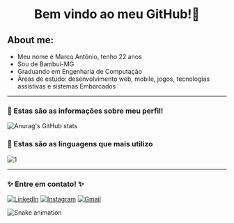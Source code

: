 <h1 align="center">
   Bem vindo ao meu GitHub!🚀
</h1>
  

## About me:
- Meu nome é Marco Antônio, tenho 22 anos
- Sou de Bambuí-MG
- Graduando em Engenharia de Computação
- Àreas de estudo: desenvolvimento web, mobile, jogos, tecnologias assistivas e sistemas Embarcados
<hr>

### 🔭 Estas são as informações sobre meu perfil!
![Anurag's GitHub stats](https://github-readme-stats.vercel.app/api?username=MarcoAs25&theme=tokyonight&show_icons=true&border_radius=10&count_private=true&hide_border=true&include_all_commits=true)


### 🔭 Estas são as linguagens que mais utilizo
![1](https://github-readme-stats.vercel.app/api/top-langs/?username=MarcoAs25&hide=yacc,makefile,cuda&theme=tokyonight&layout=compact&langs_count=10&border_radius=10&hide_border=true)

<hr>

### ✨ Entre em contato! ✨

[<img alt="LinkedIn" src="https://img.shields.io/badge/linkedin%20-%230077B5.svg?&style=for-the-badge&logo=linkedin&logoColor=white"/>](https://www.linkedin.com/in/marc025/)
[<img alt="Instagram" src="https://img.shields.io/badge/marcoa25%20-%23E4405F.svg?&style=for-the-badge&logo=Instagram&logoColor=white"/>](https://www.instagram.com/marco.a25/)
[<img alt="Gmail" src="https://img.shields.io/badge/Gmail-D14836?style=for-the-badge&logo=gmail&logoColor=white" />](mailto:marcoas2566@gmail.com)

![Snake animation](https://github.com/MarcoAs25/MarcoAs25/blob/output/github-contribution-grid-snake.svg)
